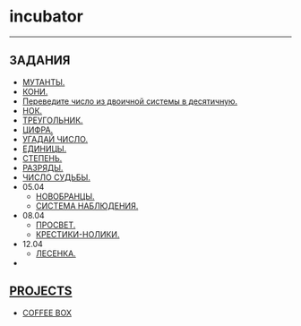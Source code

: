 # incubator

<hr>
<h2>ЗАДАНИЯ</h2>
<ul>
        <li><a href="https://github.com/dubikvlad/incubator/blob/main/Base4/1/1.cpp">МУТАНТЫ.</a></li>
        <li><a href="https://github.com/dubikvlad/incubator/blob/main/Base4/1/2.cpp">КОНИ.</a></li>
        <li><a href="https://github.com/dubikvlad/incubator/blob/main/Base4/1/3.cpp">Переведите число из двоичной системы в десятичную.</a></li>
        <li><a href="https://github.com/dubikvlad/incubator/blob/main/Base4/2/1.cpp">НОК.</a></li>
        <li><a href="https://github.com/dubikvlad/incubator/blob/main/Base4/2/2.cpp">ТРЕУГОЛЬНИК.</a></li>
        <li><a href="https://github.com/dubikvlad/incubator/blob/main/Base4/2/3.cpp">ЦИФРА.</a></li>
        <li><a href="https://github.com/dubikvlad/incubator/blob/main/Base4/2/4.cpp">УГАДАЙ ЧИСЛО.</a></li>
        <li><a href="https://github.com/dubikvlad/incubator/blob/main/Base4/3/111111.cpp">ЕДИНИЦЫ.</a></li>
        <li><a href="https://github.com/dubikvlad/incubator/blob/main/Base4/3/pow.cpp">СТЕПЕНЬ.</a></li>
        <li><a href="https://github.com/dubikvlad/incubator/blob/main/Base4/4/discharges(razrjady).cpp">РАЗРЯДЫ.</a></li>
        <li><a href="https://github.com/dubikvlad/incubator/blob/main/Base4/4/fate_number.cpp">ЧИСЛО СУДЬБЫ.</a></li>
    <li> 05.04
        <ul>
            <li><a href="https://github.com/dubikvlad/incubator/blob/main/Base4/5/solders.cpp">НОВОБРАНЦЫ.</a></li>
            <li><a href="https://github.com/dubikvlad/incubator/blob/main/Base4/5/surveillance_system.cpp">СИСТЕМА НАБЛЮДЕНИЯ.</a></li>
        </ul>
    </li>
    <li> 08.04
        <ul>
            <li><a href="https://github.com/dubikvlad/incubator/blob/main/Base4/6/cube.cpp">ПРОСВЕТ.</a></li>
            <li><a href="https://github.com/dubikvlad/incubator/blob/main/Base4/6/game.cpp">КРЕСТИКИ-НОЛИКИ.</a></li>
        </ul>
    </li>
    <li>12.04
        <ul>
           <li><a href="https://github.com/dubikvlad/incubator/blob/main/Base4/7/ladder.cpp">ЛЕСЕНКА.</li>
        </ul>
    <li>
</ul>
<h2>PROJECTS</h2>
    <ul>
        <li><a href="https://github.com/dubikvlad/incubator/blob/main/Base4/Coffee/CoffeeBox.cpp">COFFEE BOX</li>
    </ul>
